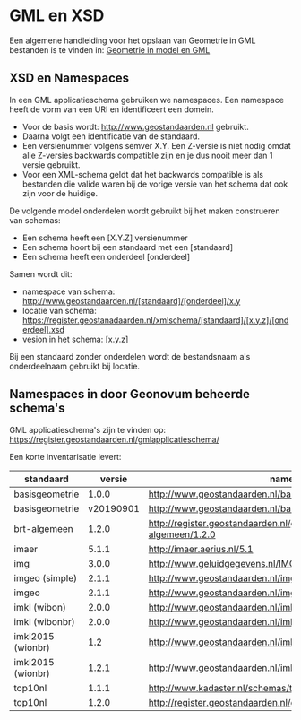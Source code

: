 # GML en XSD

Een algemene handleiding voor het opslaan van Geometrie in GML bestanden is te
vinden in: [Geometrie in model en GML](https://geonovum.github.io/gimeg/)

## XSD en Namespaces

In een GML applicatieschema gebruiken we namespaces. Een namespace heeft de vorm
van een URI en identificeert een domein.

- Voor de basis wordt: http://www.geostandaarden.nl gebruikt.
- Daarna volgt een identificatie van de standaard.
- Een versienummer volgens semver X.Y. Een Z-versie is niet nodig omdat alle Z-versies
  backwards compatible zijn en je dus nooit meer dan 1 versie gebruikt.
- Voor een XML-schema geldt dat het backwards compatible is als bestanden die valide
  waren bij de vorige versie van het schema dat ook zijn voor de huidige.

De volgende model onderdelen wordt gebruikt bij het maken construeren van schemas:

- Een schema heeft een [X.Y.Z] versienummer
- Een schema hoort bij een standaard met een [standaard]
- Een schema heeft een onderdeel [onderdeel]

Samen wordt dit:

- namespace van schema: http://www.geostandaarden.nl/[standaard]/[onderdeel]/x.y
- locatie van schema: https://register.geostanadaarden.nl/xmlschema/[standaard]/[x.y.z]/[onderdeel].xsd
- vesion in het schema: [x.y.z]

Bij een standaard zonder onderdelen wordt de bestandsnaam als onderdeelnaam gebruikt bij locatie.

## Namespaces in door Geonovum beheerde schema's

GML applicatieschema's zijn te vinden op: https://register.geostandaarden.nl/gmlapplicatieschema/

Een korte inventarisatie levert:

| standaard         | versie    | namespace                                                                |
| ----------------- | --------- | ------------------------------------------------------------------------ |
| basisgeometrie    | 1.0.0     | http://www.geostandaarden.nl/basisgeometrie/1.0                          |
| basisgeometrie    | v20190901 | http://www.geostandaarden.nl/basisgeometrie/v20190901                    |
| brt-algemeen      | 1.2.0     | http://register.geostandaarden.nl/gmlapplicatieschema/brt-algemeen/1.2.0 |
| imaer             | 5.1.1     | http://imaer.aerius.nl/5.1                                               |
| img               | 3.0.0     | http://www.geluidgegevens.nl/IMGeluid/3.0                                |
| imgeo (simple)    | 2.1.1     | http://www.geostandaarden.nl/imgeo/2.1/simple/gml31                      |
| imgeo             | 2.1.1     | http://www.geostandaarden.nl/imgeo/2.1                                   |
| imkl (wibon)      | 2.0.0     | http://www.geostandaarden.nl/imkl/wibon                                  |
| imkl (wibonbr)    | 2.0.0     | http://www.geostandaarden.nl/imkl/wibonbr                                |
| imkl2015 (wionbr) | 1.2       | http://www.geostandaarden.nl/imkl/2015/wionbr/1.2                        |
| imkl2015 (wionbr) | 1.2.1     | http://www.geostandaarden.nl/imkl/2015/wionbr/1.2                        |
| top10nl           | 1.1.1     | http://www.kadaster.nl/schemas/top10nl/v20120116                         |
| top10nl           | 1.2.0     | http://register.geostandaarden.nl/gmlapplicatieschema/top10nl/1.2.0      |
